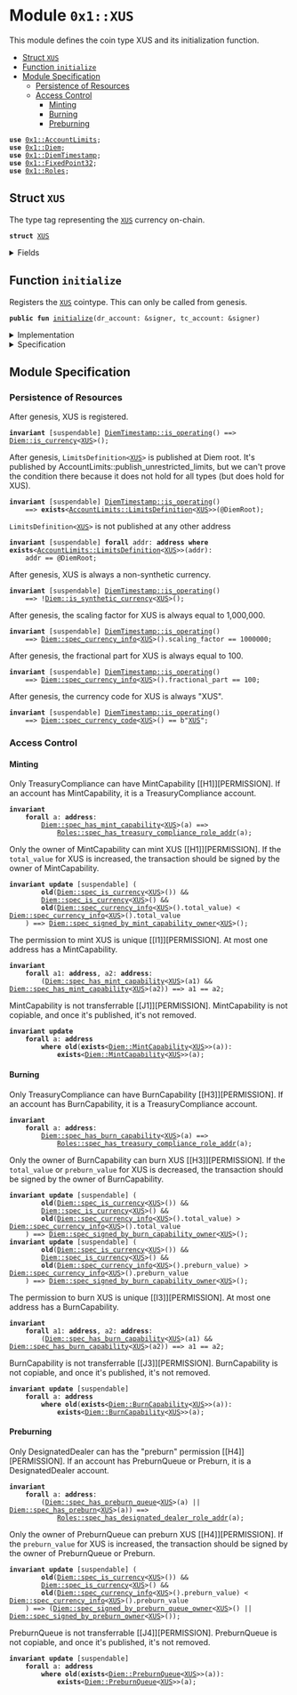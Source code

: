 
<a name="0x1_XUS"></a>

# Module `0x1::XUS`

This module defines the coin type XUS and its initialization function.


-  [Struct `XUS`](#0x1_XUS_XUS)
-  [Function `initialize`](#0x1_XUS_initialize)
-  [Module Specification](#@Module_Specification_0)
    -  [Persistence of Resources](#@Persistence_of_Resources_1)
    -  [Access Control](#@Access_Control_2)
        -  [Minting](#@Minting_3)
        -  [Burning](#@Burning_4)
        -  [Preburning](#@Preburning_5)


<pre><code><b>use</b> <a href="AccountLimits.md#0x1_AccountLimits">0x1::AccountLimits</a>;
<b>use</b> <a href="Diem.md#0x1_Diem">0x1::Diem</a>;
<b>use</b> <a href="DiemTimestamp.md#0x1_DiemTimestamp">0x1::DiemTimestamp</a>;
<b>use</b> <a href="../../../../../../../DPN/releases/artifacts/current/build/MoveStdlib/docs/FixedPoint32.md#0x1_FixedPoint32">0x1::FixedPoint32</a>;
<b>use</b> <a href="Roles.md#0x1_Roles">0x1::Roles</a>;
</code></pre>



<a name="0x1_XUS_XUS"></a>

## Struct `XUS`

The type tag representing the <code><a href="XUS.md#0x1_XUS">XUS</a></code> currency on-chain.


<pre><code><b>struct</b> <a href="XUS.md#0x1_XUS">XUS</a>
</code></pre>



<details>
<summary>Fields</summary>


<dl>
<dt>
<code>dummy_field: bool</code>
</dt>
<dd>

</dd>
</dl>


</details>

<a name="0x1_XUS_initialize"></a>

## Function `initialize`

Registers the <code><a href="XUS.md#0x1_XUS">XUS</a></code> cointype. This can only be called from genesis.


<pre><code><b>public</b> <b>fun</b> <a href="XUS.md#0x1_XUS_initialize">initialize</a>(dr_account: &signer, tc_account: &signer)
</code></pre>



<details>
<summary>Implementation</summary>


<pre><code><b>public</b> <b>fun</b> <a href="XUS.md#0x1_XUS_initialize">initialize</a>(
    dr_account: &signer,
    tc_account: &signer,
) {
    <a href="DiemTimestamp.md#0x1_DiemTimestamp_assert_genesis">DiemTimestamp::assert_genesis</a>();
    <a href="Roles.md#0x1_Roles_assert_treasury_compliance">Roles::assert_treasury_compliance</a>(tc_account);
    <a href="Roles.md#0x1_Roles_assert_diem_root">Roles::assert_diem_root</a>(dr_account);
    <a href="Diem.md#0x1_Diem_register_SCS_currency">Diem::register_SCS_currency</a>&lt;<a href="XUS.md#0x1_XUS">XUS</a>&gt;(
        dr_account,
        tc_account,
        <a href="../../../../../../../DPN/releases/artifacts/current/build/MoveStdlib/docs/FixedPoint32.md#0x1_FixedPoint32_create_from_rational">FixedPoint32::create_from_rational</a>(1, 1), // exchange rate <b>to</b> <a href="XDX.md#0x1_XDX">XDX</a>
        1000000, // scaling_factor = 10^6
        100,     // fractional_part = 10^2
        b"<a href="XUS.md#0x1_XUS">XUS</a>"
    );
    <a href="AccountLimits.md#0x1_AccountLimits_publish_unrestricted_limits">AccountLimits::publish_unrestricted_limits</a>&lt;<a href="XUS.md#0x1_XUS">XUS</a>&gt;(dr_account);
}
</code></pre>



</details>

<details>
<summary>Specification</summary>



<pre><code><b>include</b> <a href="Diem.md#0x1_Diem_RegisterSCSCurrencyAbortsIf">Diem::RegisterSCSCurrencyAbortsIf</a>&lt;<a href="XUS.md#0x1_XUS">XUS</a>&gt;{
    currency_code: b"<a href="XUS.md#0x1_XUS">XUS</a>",
    scaling_factor: 1000000
};
<b>include</b> <a href="AccountLimits.md#0x1_AccountLimits_PublishUnrestrictedLimitsAbortsIf">AccountLimits::PublishUnrestrictedLimitsAbortsIf</a>&lt;<a href="XUS.md#0x1_XUS">XUS</a>&gt;{publish_account: dr_account};
<b>include</b> <a href="Diem.md#0x1_Diem_RegisterSCSCurrencyEnsures">Diem::RegisterSCSCurrencyEnsures</a>&lt;<a href="XUS.md#0x1_XUS">XUS</a>&gt;;
<b>include</b> <a href="AccountLimits.md#0x1_AccountLimits_PublishUnrestrictedLimitsEnsures">AccountLimits::PublishUnrestrictedLimitsEnsures</a>&lt;<a href="XUS.md#0x1_XUS">XUS</a>&gt;{publish_account: dr_account};
</code></pre>


Registering XUS can only be done in genesis.


<pre><code><b>include</b> <a href="DiemTimestamp.md#0x1_DiemTimestamp_AbortsIfNotGenesis">DiemTimestamp::AbortsIfNotGenesis</a>;
</code></pre>


Only the DiemRoot account can register a new currency [[H8]][PERMISSION].


<pre><code><b>include</b> <a href="Roles.md#0x1_Roles_AbortsIfNotDiemRoot">Roles::AbortsIfNotDiemRoot</a>{account: dr_account};
</code></pre>


Only a TreasuryCompliance account can have the MintCapability [[H1]][PERMISSION].
Moreover, only a TreasuryCompliance account can have the BurnCapability [[H3]][PERMISSION].


<pre><code><b>include</b> <a href="Roles.md#0x1_Roles_AbortsIfNotTreasuryCompliance">Roles::AbortsIfNotTreasuryCompliance</a>{account: tc_account};
</code></pre>



</details>

<a name="@Module_Specification_0"></a>

## Module Specification



<a name="@Persistence_of_Resources_1"></a>

### Persistence of Resources


After genesis, XUS is registered.


<pre><code><b>invariant</b> [suspendable] <a href="DiemTimestamp.md#0x1_DiemTimestamp_is_operating">DiemTimestamp::is_operating</a>() ==&gt; <a href="Diem.md#0x1_Diem_is_currency">Diem::is_currency</a>&lt;<a href="XUS.md#0x1_XUS">XUS</a>&gt;();
</code></pre>


After genesis, <code>LimitsDefinition&lt;<a href="XUS.md#0x1_XUS">XUS</a>&gt;</code> is published at Diem root. It's published by
AccountLimits::publish_unrestricted_limits, but we can't prove the condition there because
it does not hold for all types (but does hold for XUS).


<pre><code><b>invariant</b> [suspendable] <a href="DiemTimestamp.md#0x1_DiemTimestamp_is_operating">DiemTimestamp::is_operating</a>()
    ==&gt; <b>exists</b>&lt;<a href="AccountLimits.md#0x1_AccountLimits_LimitsDefinition">AccountLimits::LimitsDefinition</a>&lt;<a href="XUS.md#0x1_XUS">XUS</a>&gt;&gt;(@DiemRoot);
</code></pre>


<code>LimitsDefinition&lt;<a href="XUS.md#0x1_XUS">XUS</a>&gt;</code> is not published at any other address


<pre><code><b>invariant</b> [suspendable] <b>forall</b> addr: <b>address</b> <b>where</b> <b>exists</b>&lt;<a href="AccountLimits.md#0x1_AccountLimits_LimitsDefinition">AccountLimits::LimitsDefinition</a>&lt;<a href="XUS.md#0x1_XUS">XUS</a>&gt;&gt;(addr):
    addr == @DiemRoot;
</code></pre>


After genesis, XUS is always a non-synthetic currency.


<pre><code><b>invariant</b> [suspendable] <a href="DiemTimestamp.md#0x1_DiemTimestamp_is_operating">DiemTimestamp::is_operating</a>()
    ==&gt; !<a href="Diem.md#0x1_Diem_is_synthetic_currency">Diem::is_synthetic_currency</a>&lt;<a href="XUS.md#0x1_XUS">XUS</a>&gt;();
</code></pre>


After genesis, the scaling factor for XUS is always equal to 1,000,000.


<pre><code><b>invariant</b> [suspendable] <a href="DiemTimestamp.md#0x1_DiemTimestamp_is_operating">DiemTimestamp::is_operating</a>()
    ==&gt; <a href="Diem.md#0x1_Diem_spec_currency_info">Diem::spec_currency_info</a>&lt;<a href="XUS.md#0x1_XUS">XUS</a>&gt;().scaling_factor == 1000000;
</code></pre>


After genesis, the fractional part for XUS is always equal to 100.


<pre><code><b>invariant</b> [suspendable] <a href="DiemTimestamp.md#0x1_DiemTimestamp_is_operating">DiemTimestamp::is_operating</a>()
    ==&gt; <a href="Diem.md#0x1_Diem_spec_currency_info">Diem::spec_currency_info</a>&lt;<a href="XUS.md#0x1_XUS">XUS</a>&gt;().fractional_part == 100;
</code></pre>


After genesis, the currency code for XUS is always "XUS".


<pre><code><b>invariant</b> [suspendable] <a href="DiemTimestamp.md#0x1_DiemTimestamp_is_operating">DiemTimestamp::is_operating</a>()
    ==&gt; <a href="Diem.md#0x1_Diem_spec_currency_code">Diem::spec_currency_code</a>&lt;<a href="XUS.md#0x1_XUS">XUS</a>&gt;() == b"<a href="XUS.md#0x1_XUS">XUS</a>";
</code></pre>



<a name="@Access_Control_2"></a>

### Access Control


<a name="@Minting_3"></a>

#### Minting


Only TreasuryCompliance can have MintCapability<XUS> [[H1]][PERMISSION].
If an account has MintCapability<XUS>, it is a TreasuryCompliance account.


<pre><code><b>invariant</b>
    <b>forall</b> a: <b>address</b>:
        <a href="Diem.md#0x1_Diem_spec_has_mint_capability">Diem::spec_has_mint_capability</a>&lt;<a href="XUS.md#0x1_XUS">XUS</a>&gt;(a) ==&gt;
            <a href="Roles.md#0x1_Roles_spec_has_treasury_compliance_role_addr">Roles::spec_has_treasury_compliance_role_addr</a>(a);
</code></pre>


Only the owner of MintCapability<XUS> can mint XUS [[H1]][PERMISSION].
If the <code>total_value</code> for XUS is increased, the transaction should be
signed by the owner of MintCapability<XUS>.


<pre><code><b>invariant</b> <b>update</b> [suspendable] (
        <b>old</b>(<a href="Diem.md#0x1_Diem_spec_is_currency">Diem::spec_is_currency</a>&lt;<a href="XUS.md#0x1_XUS">XUS</a>&gt;()) &&
        <a href="Diem.md#0x1_Diem_spec_is_currency">Diem::spec_is_currency</a>&lt;<a href="XUS.md#0x1_XUS">XUS</a>&gt;() &&
        <b>old</b>(<a href="Diem.md#0x1_Diem_spec_currency_info">Diem::spec_currency_info</a>&lt;<a href="XUS.md#0x1_XUS">XUS</a>&gt;().total_value) &lt; <a href="Diem.md#0x1_Diem_spec_currency_info">Diem::spec_currency_info</a>&lt;<a href="XUS.md#0x1_XUS">XUS</a>&gt;().total_value
    ) ==&gt; <a href="Diem.md#0x1_Diem_spec_signed_by_mint_capability_owner">Diem::spec_signed_by_mint_capability_owner</a>&lt;<a href="XUS.md#0x1_XUS">XUS</a>&gt;();
</code></pre>


The permission to mint XUS is unique [[I1]][PERMISSION].
At most one address has a MintCapability<XUS>.


<pre><code><b>invariant</b>
    <b>forall</b> a1: <b>address</b>, a2: <b>address</b>:
        (<a href="Diem.md#0x1_Diem_spec_has_mint_capability">Diem::spec_has_mint_capability</a>&lt;<a href="XUS.md#0x1_XUS">XUS</a>&gt;(a1) && <a href="Diem.md#0x1_Diem_spec_has_mint_capability">Diem::spec_has_mint_capability</a>&lt;<a href="XUS.md#0x1_XUS">XUS</a>&gt;(a2)) ==&gt; a1 == a2;
</code></pre>


MintCapability<XUS> is not transferrable [[J1]][PERMISSION].
MintCapability<XUS> is not copiable, and once it's published, it's not removed.


<pre><code><b>invariant</b> <b>update</b>
    <b>forall</b> a: <b>address</b>
        <b>where</b> <b>old</b>(<b>exists</b>&lt;<a href="Diem.md#0x1_Diem_MintCapability">Diem::MintCapability</a>&lt;<a href="XUS.md#0x1_XUS">XUS</a>&gt;&gt;(a)):
            <b>exists</b>&lt;<a href="Diem.md#0x1_Diem_MintCapability">Diem::MintCapability</a>&lt;<a href="XUS.md#0x1_XUS">XUS</a>&gt;&gt;(a);
</code></pre>



<a name="@Burning_4"></a>

#### Burning


Only TreasuryCompliance can have BurnCapability [[H3]][PERMISSION].
If an account has BurnCapability<XUS>, it is a TreasuryCompliance account.


<pre><code><b>invariant</b>
    <b>forall</b> a: <b>address</b>:
        <a href="Diem.md#0x1_Diem_spec_has_burn_capability">Diem::spec_has_burn_capability</a>&lt;<a href="XUS.md#0x1_XUS">XUS</a>&gt;(a) ==&gt;
            <a href="Roles.md#0x1_Roles_spec_has_treasury_compliance_role_addr">Roles::spec_has_treasury_compliance_role_addr</a>(a);
</code></pre>


Only the owner of BurnCapability<XUS> can burn XUS [[H3]][PERMISSION].
If the <code>total_value</code> or <code>preburn_value</code> for XUS is decreased, the
transaction should be signed by the owner of BurnCapability<XUS>.


<pre><code><b>invariant</b> <b>update</b> [suspendable] (
        <b>old</b>(<a href="Diem.md#0x1_Diem_spec_is_currency">Diem::spec_is_currency</a>&lt;<a href="XUS.md#0x1_XUS">XUS</a>&gt;()) &&
        <a href="Diem.md#0x1_Diem_spec_is_currency">Diem::spec_is_currency</a>&lt;<a href="XUS.md#0x1_XUS">XUS</a>&gt;() &&
        <b>old</b>(<a href="Diem.md#0x1_Diem_spec_currency_info">Diem::spec_currency_info</a>&lt;<a href="XUS.md#0x1_XUS">XUS</a>&gt;().total_value) &gt; <a href="Diem.md#0x1_Diem_spec_currency_info">Diem::spec_currency_info</a>&lt;<a href="XUS.md#0x1_XUS">XUS</a>&gt;().total_value
    ) ==&gt; <a href="Diem.md#0x1_Diem_spec_signed_by_burn_capability_owner">Diem::spec_signed_by_burn_capability_owner</a>&lt;<a href="XUS.md#0x1_XUS">XUS</a>&gt;();
<b>invariant</b> <b>update</b> [suspendable] (
        <b>old</b>(<a href="Diem.md#0x1_Diem_spec_is_currency">Diem::spec_is_currency</a>&lt;<a href="XUS.md#0x1_XUS">XUS</a>&gt;()) &&
        <a href="Diem.md#0x1_Diem_spec_is_currency">Diem::spec_is_currency</a>&lt;<a href="XUS.md#0x1_XUS">XUS</a>&gt;() &&
        <b>old</b>(<a href="Diem.md#0x1_Diem_spec_currency_info">Diem::spec_currency_info</a>&lt;<a href="XUS.md#0x1_XUS">XUS</a>&gt;().preburn_value) &gt; <a href="Diem.md#0x1_Diem_spec_currency_info">Diem::spec_currency_info</a>&lt;<a href="XUS.md#0x1_XUS">XUS</a>&gt;().preburn_value
    ) ==&gt; <a href="Diem.md#0x1_Diem_spec_signed_by_burn_capability_owner">Diem::spec_signed_by_burn_capability_owner</a>&lt;<a href="XUS.md#0x1_XUS">XUS</a>&gt;();
</code></pre>


The permission to burn XUS is unique [[I3]][PERMISSION].
At most one address has a BurnCapability<XUS>.


<pre><code><b>invariant</b>
    <b>forall</b> a1: <b>address</b>, a2: <b>address</b>:
        (<a href="Diem.md#0x1_Diem_spec_has_burn_capability">Diem::spec_has_burn_capability</a>&lt;<a href="XUS.md#0x1_XUS">XUS</a>&gt;(a1) && <a href="Diem.md#0x1_Diem_spec_has_burn_capability">Diem::spec_has_burn_capability</a>&lt;<a href="XUS.md#0x1_XUS">XUS</a>&gt;(a2)) ==&gt; a1 == a2;
</code></pre>


BurnCapability<XUS> is not transferrable [[J3]][PERMISSION].
BurnCapability<XUS> is not copiable, and once it's published, it's not removed.


<pre><code><b>invariant</b> <b>update</b> [suspendable]
    <b>forall</b> a: <b>address</b>
        <b>where</b> <b>old</b>(<b>exists</b>&lt;<a href="Diem.md#0x1_Diem_BurnCapability">Diem::BurnCapability</a>&lt;<a href="XUS.md#0x1_XUS">XUS</a>&gt;&gt;(a)):
            <b>exists</b>&lt;<a href="Diem.md#0x1_Diem_BurnCapability">Diem::BurnCapability</a>&lt;<a href="XUS.md#0x1_XUS">XUS</a>&gt;&gt;(a);
</code></pre>



<a name="@Preburning_5"></a>

#### Preburning


Only DesignatedDealer can has the "preburn" permission [[H4]][PERMISSION].
If an account has PreburnQueue<XUS> or Preburn<XUS>, it is a DesignatedDealer account.


<pre><code><b>invariant</b>
    <b>forall</b> a: <b>address</b>:
        (<a href="Diem.md#0x1_Diem_spec_has_preburn_queue">Diem::spec_has_preburn_queue</a>&lt;<a href="XUS.md#0x1_XUS">XUS</a>&gt;(a) || <a href="Diem.md#0x1_Diem_spec_has_preburn">Diem::spec_has_preburn</a>&lt;<a href="XUS.md#0x1_XUS">XUS</a>&gt;(a)) ==&gt;
            <a href="Roles.md#0x1_Roles_spec_has_designated_dealer_role_addr">Roles::spec_has_designated_dealer_role_addr</a>(a);
</code></pre>


Only the owner of PreburnQueue<XUS> can preburn XUS [[H4]][PERMISSION].
If the <code>preburn_value</code> for XUS is increased, the transaction should be
signed by the owner of PreburnQueue<XUS> or Preburn<XUS>.


<pre><code><b>invariant</b> <b>update</b> [suspendable] (
        <b>old</b>(<a href="Diem.md#0x1_Diem_spec_is_currency">Diem::spec_is_currency</a>&lt;<a href="XUS.md#0x1_XUS">XUS</a>&gt;()) &&
        <a href="Diem.md#0x1_Diem_spec_is_currency">Diem::spec_is_currency</a>&lt;<a href="XUS.md#0x1_XUS">XUS</a>&gt;() &&
        <b>old</b>(<a href="Diem.md#0x1_Diem_spec_currency_info">Diem::spec_currency_info</a>&lt;<a href="XUS.md#0x1_XUS">XUS</a>&gt;().preburn_value) &lt; <a href="Diem.md#0x1_Diem_spec_currency_info">Diem::spec_currency_info</a>&lt;<a href="XUS.md#0x1_XUS">XUS</a>&gt;().preburn_value
    ) ==&gt; (<a href="Diem.md#0x1_Diem_spec_signed_by_preburn_queue_owner">Diem::spec_signed_by_preburn_queue_owner</a>&lt;<a href="XUS.md#0x1_XUS">XUS</a>&gt;() || <a href="Diem.md#0x1_Diem_spec_signed_by_preburn_owner">Diem::spec_signed_by_preburn_owner</a>&lt;<a href="XUS.md#0x1_XUS">XUS</a>&gt;());
</code></pre>


PreburnQueue<XUS> is not transferrable [[J4]][PERMISSION].
PreburnQueue<XUS> is not copiable, and once it's published, it's not removed.


<pre><code><b>invariant</b> <b>update</b> [suspendable]
    <b>forall</b> a: <b>address</b>
        <b>where</b> <b>old</b>(<b>exists</b>&lt;<a href="Diem.md#0x1_Diem_PreburnQueue">Diem::PreburnQueue</a>&lt;<a href="XUS.md#0x1_XUS">XUS</a>&gt;&gt;(a)):
            <b>exists</b>&lt;<a href="Diem.md#0x1_Diem_PreburnQueue">Diem::PreburnQueue</a>&lt;<a href="XUS.md#0x1_XUS">XUS</a>&gt;&gt;(a);
</code></pre>
